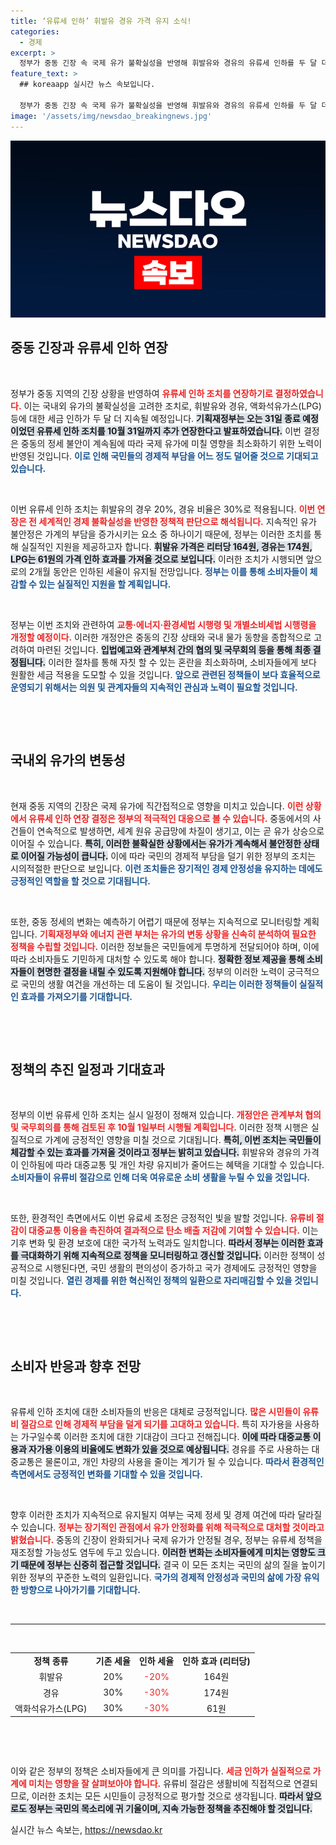 ```yaml
---
title: ‘유류세 인하’ 휘발유 경유 가격 유지 소식!
categories:
  - 경제
excerpt: >
  정부가 중동 긴장 속 국제 유가 불확실성을 반영해 휘발유와 경유의 유류세 인하를 두 달 더 연장합니다. 8월 종료 예정이던 인하 조치는 10월까지 계속되어 소비자 부담이 덜어질 전망입니다.
feature_text: >
  ## koreaapp 실시간 뉴스 속보입니다.

  정부가 중동 긴장 속 국제 유가 불확실성을 반영해 휘발유와 경유의 유류세 인하를 두 달 더 연장합니다. 8월 종료 예정이던 인하 조치는 10월까지 계속되어 소비자 부담이 덜어질 전망입니다.
image: '/assets/img/newsdao_breakingnews.jpg'
---
```


<p><img src="/assets/img/newsdao_breakingnews.jpg" alt="koreaapp 속보" /></p>

<h2 data-ke-size="size26">중동 긴장과 유류세 인하 연장</h2>

<p data-ke-size="size16">&nbsp;</p>

<p>정부가 중동 지역의 긴장 상황을 반영하여 <b><span style="color: #ee2323;">유류세 인하 조치를 연장하기로 결정하였습니다.</span></b> 이는 국내외 유가의 불확실성을 고려한 조치로, 휘발유와 경유, 액화석유가스(LPG) 등에 대한 세금 인하가 두 달 더 지속될 예정입니다. <b><span style="background-color: #21538527;">기획재정부는 오는 31일 종료 예정이었던 유류세 인하 조치를 10월 31일까지 추가 연장한다고 발표하였습니다.</span></b> 이번 결정은 중동의 정세 불안이 계속됨에 따라 국제 유가에 미칠 영향을 최소화하기 위한 노력이 반영된 것입니다. <b><span style="color: #1a5490;">이로 인해 국민들의 경제적 부담을 어느 정도 덜어줄 것으로 기대되고 있습니다.</span></b></p>

<p data-ke-size="size16">&nbsp;</p>

<p>이번 유류세 인하 조치는 휘발유의 경우 20%, 경유 비율은 30%로 적용됩니다. <b><span style="color: #ee2323;">이번 연장은 전 세계적인 경제 불확실성을 반영한 정책적 판단으로 해석됩니다.</span></b> 지속적인 유가 불안정은 가계의 부담을 증가시키는 요소 중 하나이기 때문에, 정부는 이러한 조치를 통해 실질적인 지원을 제공하고자 합니다. <b><span style="background-color: #21538527;">휘발유 가격은 리터당 164원, 경유는 174원, LPG는 61원의 가격 인하 효과를 가져올 것으로 보입니다.</span></b> 이러한 조치가 시행되면 앞으로의 2개월 동안은 인하된 세율이 유지될 전망입니다. <b><span style="color: #1a5490;">정부는 이를 통해 소비자들이 체감할 수 있는 실질적인 지원을 할 계획입니다.</span></b></p>

<p data-ke-size="size16">&nbsp;</p>

<p>정부는 이번 조치와 관련하여 <b><span style="color: #ee2323;">교통·에너지·환경세법 시행령 및 개별소비세법 시행령을 개정할 예정이다.</span></b> 이러한 개정안은 중동의 긴장 상태와 국내 물가 동향을 종합적으로 고려하여 마련된 것입니다. <b><span style="background-color: #21538527;">입법예고와 관계부처 간의 협의 및 국무회의 등을 통해 최종 결정됩니다.</span></b> 이러한 절차를 통해 자칫 할 수 있는 혼란을 최소화하며, 소비자들에게 보다 원활한 세금 적용을 도모할 수 있을 것입니다. <b><span style="color: #1a5490;">앞으로 관련된 정책들이 보다 효율적으로 운영되기 위해서는 의원 및 관계자들의 지속적인 관심과 노력이 필요할 것입니다.</span></b></p>

<p data-ke-size="size16">&nbsp;</p>

<p data-ke-size="size16">&nbsp;</p>

<h2 data-ke-size="size26">국내외 유가의 변동성</h2>

<p data-ke-size="size16">&nbsp;</p>

<p>현재 중동 지역의 긴장은 국제 유가에 직간접적으로 영향을 미치고 있습니다. <b><span style="color: #ee2323;">이런 상황에서 유류세 인하 연장 결정은 정부의 적극적인 대응으로 볼 수 있습니다.</span></b> 중동에서의 사건들이 연속적으로 발생하면, 세계 원유 공급망에 차질이 생기고, 이는 곧 유가 상승으로 이어질 수 있습니다. <b><span style="background-color: #21538527;">특히, 이러한 불확실한 상황에서는 유가가 계속해서 불안정한 상태로 이어질 가능성이 큽니다.</span></b> 이에 따라 국민의 경제적 부담을 덜기 위한 정부의 조치는 시의적절한 판단으로 보입니다. <b><span style="color: #1a5490;">이런 조치들은 장기적인 경제 안정성을 유지하는 데에도 긍정적인 역할을 할 것으로 기대됩니다.</span></b></p>

<p data-ke-size="size16">&nbsp;</p>

<p>또한, 중동 정세의 변화는 예측하기 어렵기 때문에 정부는 지속적으로 모니터링할 계획입니다. <b><span style="color: #ee2323;">기획재정부와 에너지 관련 부처는 유가의 변동 상황을 신속히 분석하여 필요한 정책을 수립할 것입니다.</span></b> 이러한 정보들은 국민들에게 투명하게 전달되어야 하며, 이에 따라 소비자들도 기민하게 대처할 수 있도록 해야 합니다. <b><span style="background-color: #21538527;">정확한 정보 제공을 통해 소비자들이 현명한 결정을 내릴 수 있도록 지원해야 합니다.</span></b> 정부의 이러한 노력이 궁극적으로 국민의 생활 여건을 개선하는 데 도움이 될 것입니다. <b><span style="color: #1a5490;">우리는 이러한 정책들이 실질적인 효과를 가져오기를 기대합니다.</span></b></p>

<p data-ke-size="size16">&nbsp;</p>

<p data-ke-size="size16">&nbsp;</p>

<h2 data-ke-size="size26">정책의 추진 일정과 기대효과</h2>

<p data-ke-size="size16">&nbsp;</p>

<p>정부의 이번 유류세 인하 조치는 실시 일정이 정해져 있습니다. <b><span style="color: #ee2323;">개정안은 관계부처 협의 및 국무회의를 통해 검토된 후 10월 1일부터 시행될 계획입니다.</span></b> 이러한 정책 시행은 실질적으로 가계에 긍정적인 영향을 미칠 것으로 기대됩니다. <b><span style="background-color: #21538527;">특히, 이번 조치는 국민들이 체감할 수 있는 효과를 가져올 것이라고 정부는 밝히고 있습니다.</span></b> 휘발유와 경유의 가격이 인하됨에 따라 대중교통 및 개인 차량 유지비가 줄어드는 혜택을 기대할 수 있습니다. <b><span style="color: #1a5490;">소비자들이 유류비 절감으로 인해 더욱 여유로운 소비 생활을 누릴 수 있을 것입니다.</span></b></p>

<p data-ke-size="size16">&nbsp;</p>

<p>또한, 환경적인 측면에서도 이번 유료세 조정은 긍정적인 빛을 발할 것입니다. <b><span style="color: #ee2323;">유류비 절감이 대중교통 이용을 촉진하여 결과적으로 탄소 배출 저감에 기여할 수 있습니다.</span></b> 이는 기후 변화 및 환경 보호에 대한 국가적 노력과도 일치합니다. <b><span style="background-color: #21538527;">따라서 정부는 이러한 효과를 극대화하기 위해 지속적으로 정책을 모니터링하고 갱신할 것입니다.</span></b> 이러한 정책이 성공적으로 시행된다면, 국민 생활의 편의성이 증가하고 국가 경제에도 긍정적인 영향을 미칠 것입니다. <b><span style="color: #1a5490;">열린 경제를 위한 혁신적인 정책의 일환으로 자리매김할 수 있을 것입니다.</span></b></p>

<p data-ke-size="size16">&nbsp;</p>

<p data-ke-size="size16">&nbsp;</p>

<h2 data-ke-size="size26">소비자 반응과 향후 전망</h2>

<p data-ke-size="size16">&nbsp;</p>

<p>유류세 인하 조치에 대한 소비자들의 반응은 대체로 긍정적입니다. <b><span style="color: #ee2323;">많은 시민들이 유류비 절감으로 인해 경제적 부담을 덜게 되기를 고대하고 있습니다.</span></b> 특히 자가용을 사용하는 가구일수록 이러한 조치에 대한 기대감이 크다고 전해집니다. <b><span style="background-color: #21538527;">이에 따라 대중교통 이용과 자가용 이용의 비율에도 변화가 있을 것으로 예상됩니다.</span></b> 경유를 주로 사용하는 대중교통은 물론이고, 개인 차량의 사용을 줄이는 계기가 될 수 있습니다. <b><span style="color: #1a5490;">따라서 환경적인 측면에서도 긍정적인 변화를 기대할 수 있을 것입니다.</span></b></p>

<p data-ke-size="size16">&nbsp;</p>

<p>향후 이러한 조치가 지속적으로 유지될지 여부는 국제 정세 및 경제 여건에 따라 달라질 수 있습니다. <b><span style="color: #ee2323;">정부는 장기적인 관점에서 유가 안정화를 위해 적극적으로 대처할 것이라고 밝혔습니다.</span></b> 중동의 긴장이 완화되거나 국제 유가가 안정될 경우, 정부는 유류세 정책을 재조정할 가능성도 염두에 두고 있습니다. <b><span style="background-color: #21538527;">이러한 변화는 소비자들에게 미치는 영향도 크기 때문에 정부는 신중히 접근할 것입니다.</span></b> 결국 이 모든 조치는 국민의 삶의 질을 높이기 위한 정부의 꾸준한 노력의 일환입니다. <b><span style="color: #1a5490;">국가의 경제적 안정성과 국민의 삶에 가장 유익한 방향으로 나아가기를 기대합니다.</span></b></p>

<p data-ke-size="size16">&nbsp;</p>

<hr>

<p data-ke-size="size16">&nbsp;</p>

<table style="width: 100%; border-collapse: collapse;">
<tbody>
<tr>
<td style="text-align: center; height: 17px;">
<b>정책 종류</b>
</td>
<td style="text-align: center; height: 17px;">
<b>기존 세율</b>
</td>
<td style="text-align: center; height: 17px;">
<b>인하 세율</b>
</td>
<td style="text-align: center; height: 17px;">
<b>인하 효과 (리터당)</b>
</td>
</tr>
<tr>
<td style="text-align: center; height: 17px;">
휘발유
</td>
<td style="text-align: center; height: 17px;">
20%
</td>
<td style="text-align: center; height: 17px;">
<font color="#ee2323">-20%</font>
</td>
<td style="text-align: center; height: 17px;">
164원
</td>
</tr>
<tr>
<td style="text-align: center; height: 17px;">
경유
</td>
<td style="text-align: center; height: 17px;">
30%
</td>
<td style="text-align: center; height: 17px;">
<font color="#ee2323">-30%</font>
</td>
<td style="text-align: center; height: 17px;">
174원
</td>
</tr>
<tr>
<td style="text-align: center; height: 17px;">
액화석유가스(LPG)
</td>
<td style="text-align: center; height: 17px;">
30%
</td>
<td style="text-align: center; height: 17px;">
<font color="#ee2323">-30%</font>
</td>
<td style="text-align: center; height: 17px;">
61원
</td>
</tr>
</tbody>
</table>

<p data-ke-size="size16">&nbsp;</p>

<p data-ke-size="size16">&nbsp;</p>

<p>이와 같은 정부의 정책은 소비자들에게 큰 의미를 가집니다. <b><span style="color: #ee2323;">세금 인하가 실질적으로 가계에 미치는 영향을 잘 살펴보아야 합니다.</span></b> 유류비 절감은 생활비에 직접적으로 연결되므로, 이러한 조치는 모든 시민들이 긍정적으로 평가할 것으로 생각됩니다. <b><span style="background-color: #21538527;">따라서 앞으로도 정부는 국민의 목소리에 귀 기울이며, 지속 가능한 정책을 추진해야 할 것입니다.</span></b></p>
실시간 뉴스 속보는, <a href="https://newsdao.kr" rel="dofollow">https://newsdao.kr</a>


